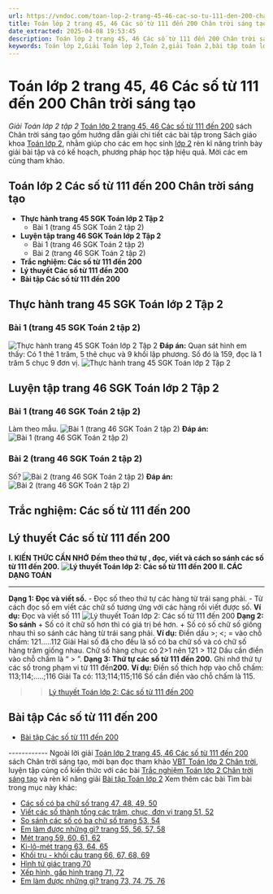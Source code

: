 ```yaml
---
url: https://vndoc.com/toan-lop-2-trang-45-46-cac-so-tu-111-den-200-chan-troi-sang-tao-257691
title: Toán lớp 2 trang 45, 46 Các số từ 111 đến 200 Chân trời sáng tạo - Giải Toán lớp 2 tập 2 - VnDoc.com
date_extracted: 2025-04-08 19:53:45
description: Toán lớp 2 trang 45, 46 Các số từ 111 đến 200 Chân trời sáng tạo được VnDoc biên soạn giúp cho các em học sinh tham khảo, rèn luyện, nâng cao kỹ năng giải các bài Toán đã được học trong tuần.
keywords: Toán lớp 2,Giải Toán lớp 2,Toán 2,giải Toán 2,bài tập toán lớp 2,toan lop 2,toán lớp 2 tập 2,toán 2 tập 2,học toán lớp 2,toán lớp 2 sách Chân trời,toán lớp 2 chân trời sáng tạo,Sách giáo khoa lớp 2 Chân trời sáng tạo,Toán lớp 2 trang 45 chân trời sáng tạo,Toán lớp 2 trang 45 chân trời sáng tạo tập 2,Toán lớp 2 trang 46 tập 2,Toán lớp 2 Các số từ 111 đến 200 Chân trời sáng tạo
---
```


# Toán lớp 2 trang 45, 46 Các số từ 111 đến 200 Chân trời sáng tạo
 _Giải Toán lớp 2 tập 2_
[Toán lớp 2 trang 45, 46 Các số từ 111 đến 200](<https://vndoc.com/toan-lop-2-trang-45-46-cac-so-tu-111-den-200-chan-troi-sang-tao-257691>) sách Chân trời sáng tạo gồm hướng dẫn giải chi tiết các bài tập trong Sách giáo khoa [Toán lớp 2](<https://vndoc.com/toan-lop2> "Toán lớp 2"), nhằm giúp cho các em học sinh [lớp 2](<https://vndoc.com/tai-lieu-hoc-tap-lop2>) rèn kĩ năng trình bày giải bài tập và có kế hoạch, phương pháp học tập hiệu quả. Mời các em cùng tham khảo.
## **Toán lớp 2 Các số từ 111 đến 200 Chân trời sáng tạo**
  * **Thực hành trang 45 SGK Toán lớp 2 Tập 2**
    * Bài 1 \(trang 45 SGK Toán 2 tập 2\)
  * **Luyện tập trang 46 SGK Toán lớp 2 Tập 2**
    * Bài 1 \(trang 46 SGK Toán 2 tập 2\)
    * Bài 2 \(trang 46 SGK Toán 2 tập 2\)
  * **Trắc nghiệm: Các số từ 111 đến 200**
  * **Lý thuyết Các số từ 111 đến 200**
  * **Bài tập Các số từ 111 đến 200**

## **Thực hành trang 45 SGK Toán lớp 2 Tập 2**
### Bài 1 \(trang 45 SGK Toán 2 tập 2\)
![Thực hành trang 45 SGK Toán lớp 2 Tập 2](https://i.vdoc.vn/data/image/2022/02/28/toan-lop-2-trang-45-46-1.jpg)
**Đáp án:**
Quan sát hình em thấy: Có 1 thẻ 1 trăm, 5 thẻ chục và 9 khối lập phương.
Số đó là 159, đọc là 1 trăm 5 chục 9 đơn vị.
![Thực hành trang 45 SGK Toán lớp 2 Tập 2](https://i.vdoc.vn/data/image/2022/02/28/toan-lop-2-trang-45-46-2.jpg)
## **Luyện tập trang 46 SGK Toán lớp 2 Tập 2**
### Bài 1 \(trang 46 SGK Toán 2 tập 2\)
Làm theo mẫu.
![Bài 1 \(trang 46 SGK Toán 2 tập 2\)](https://i.vdoc.vn/data/image/2022/02/28/toan-lop-2-trang-45-469.jpg)
**Đáp án:**
![Bài 1 \(trang 46 SGK Toán 2 tập 2\)](https://i.vdoc.vn/data/image/2022/02/28/toan-lop-2-trang-45-450.jpg)
### Bài 2 \(trang 46 SGK Toán 2 tập 2\)
Số?
![Bài 2 \(trang 46 SGK Toán 2 tập 2\)](https://i.vdoc.vn/data/image/2022/02/28/toan-lop-2-trang-45-46-5.jpg)
**Đáp án:**
![Bài 2 \(trang 46 SGK Toán 2 tập 2\)](https://i.vdoc.vn/data/image/2022/02/28/toan-lop-2-trang-45-46-6.jpg)
## **Trắc nghiệm: Các số từ 111 đến 200**
## **Lý thuyết Các số từ 111 đến 200**
**I. KIẾN THỨC CẦN NHỚ**
**Đếm theo thứ tự , đọc, viết và cách so sánh các số từ 111 đến 200.**
**![Lý thuyết Toán lớp 2: Các số từ 111 đến 200](https://i.vdoc.vn/data/image/2023/02/27/ly-thuyet-toan-lop-2-cac-so-tu-111-den-200-1.jpg)**
**II. CÁC DẠNG TOÁN**
****
**Dạng 1: Đọc và viết số.**
\- Đọc số theo thứ tự các hàng từ trái sang phải.
\- Từ cách đọc số em viết các chữ số tương ứng với các hàng rồi viết được số.
**Ví dụ:** Đọc và viết số 111
![Lý thuyết Toán lớp 2: Các số từ 111 đến 200](https://i.vdoc.vn/data/image/2023/02/27/ly-thuyet-toan-lop-2-cac-so-tu-111-den-200-2.jpg)
**Dạng 2: So sánh**
\+ Số có ít chữ số hơn thì có giá trị bé hơn.
\+ Số có số chữ số giống nhau thì so sánh các hàng từ trái sang phải.
**Ví dụ:** Điền dấu >; <; = vào chỗ chấm:
121.....112
Giải
Hai số đã cho đều là số có ba chữ số và có chữ số hàng trăm giống nhau.
Chữ số hàng chục có 2>1 nên 121 > 112
Dấu cần điền vào chỗ chấm là “ > ”.
**Dạng 3: Thứ tự các số từ 111 đến 200.**
Ghi nhớ thứ tự các số trong phạm vi từ 111 đến**200.**
**Ví dụ:** Điền số thích hợp vào chỗ chấm:
113;114;.....;116
Giải
Ta có: 113;114;115;116
Số cần điền vào chỗ chấm là 115.
>> [Lý thuyết Toán lớp 2: Các số từ 111 đến 200](<https://vndoc.com/ly-thuyet-toan-lop-2-cac-so-tu-111-den-200-192088>)
## **Bài tập Các số từ 111 đến 200**
  * [Bài tập Các số từ 111 đến 200](<https://vndoc.com/bai-tap-cac-so-tu-111-den-200-199853>)

\------------
Ngoài lời giải [Toán lớp 2 trang 45, 46 Các số từ 111 đến 200](<https://vndoc.com/toan-lop-2-trang-45-46-cac-so-tu-111-den-200-chan-troi-sang-tao-257691>) sách Chân trời sáng tạo, mời bạn đọc tham khảo [VBT Toán lớp 2 Chân trời](<https://vndoc.com/vo-bai-tap-toan-lop-2-chan-troi-sang-tao> "VBT Toán lớp 2 Chân trời"), luyện tập củng cố kiến thức với các bài [Trắc nghiệm Toán lớp 2 Chân trời sáng tạo](<https://vndoc.com/trac-nghiem-toan-lop-2-chan-troi-sang-tao> "Trắc nghiệm Toán lớp 2 Chân trời sáng tạo") và rèn kĩ năng giải [Bài tập Toán lớp 2](<https://vndoc.com/bai-tap-toan-lop2> "Bài tập Toán lớp 2")
Xem thêm các bài Tìm bài trong mục này khác:
  * [Các số có ba chữ số trang 47, 48, 49, 50](</toan-lop-2-trang-47-48-49-50-cac-so-co-ba-chu-so-chan-troi-sang-tao-257700>)
  * [Viết các số thành tổng các trăm, chục, đơn vị trang 51, 52](</toan-lop-2-trang-51-52-viet-cac-so-thanh-tong-cac-tram-chuc-don-vi-chan-troi-sang-tao-257707>)
  * [So sánh các số có ba chữ số trang 53, 54](</toan-lop-2-trang-53-54-so-sanh-cac-so-co-ba-chu-so-chan-troi-sang-tao-257712>)
  * [Em làm được những gì? trang 55, 56, 57, 58](</toan-lop-2-trang-55-56-57-58-em-lam-duoc-nhung-gi-265845>)
  * [Mét trang 59, 60, 61, 62](</toan-lop-2-trang-59-60-61-62-met-265869>)
  * [Ki-lô-mét trang 63, 64, 65](</toan-lop-2-trang-63-64-65-ki-lo-met-265911>)
  * [Khối trụ - khối cầu trang 66, 67, 68, 69](</toan-lop-2-trang-66-67-68-69-khoi-tru-khoi-cau-265919>)
  * [Hình tứ giác trang 70](</toan-lop-2-trang-70-hinh-tu-giac-266318>)
  * [Xếp hình, gấp hình trang 71, 72](</toan-lop-2-trang-71-72-xep-hinh-gap-hinh-266321>)
  * [Em làm được những gì? trang 73, 74, 75, 76](</toan-lop-2-trang-73-74-75-76-em-lam-duoc-nhung-gi-266324>)

